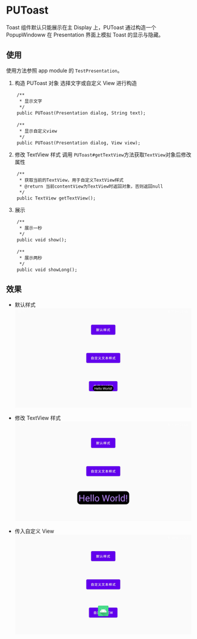 # PUToast
Toast 组件默认只能展示在主 Display 上，PUToast 通过构造一个 PopupWindoww 在 Presentation 界面上模拟 Toast 的显示与隐藏。

## 使用
使用方法参照 app module 的 `TestPresentation`。
1. 构造 PUToast 对象
选择文字或自定义 View 进行构造
```
    /**
     * 显示文字
     */
    public PUToast(Presentation dialog, String text);

    /**
     * 显示自定义view
     */
    public PUToast(Presentation dialog, View view);
```
2. 修改 TextView 样式
调用 `PUToast#getTextView`方法获取`TextView`对象后修改属性
```
    /**
     * 获取当前的TextView，用于自定义TextView样式
     * @return 当前contentView为TextView时返回对象，否则返回null
     */
    public TextView getTextView();
```
3. 展示
```
    /**
     * 展示一秒
     */
    public void show();

    /**
     * 展示两秒
     */
    public void showLong();
```

## 效果
- 默认样式
![默认样式][img1]

- 修改 TextView 样式
![修改文本样式][img2]

- 传入自定义 View
![显示Icon][img3]

[img1]:./imgs/1.jpg
[img2]:./imgs/2.jpg
[img3]:./imgs/3.jpg